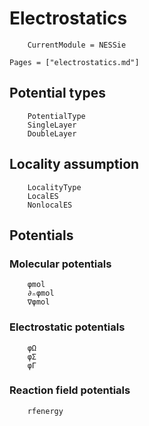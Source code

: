# Electrostatics
```@meta
    CurrentModule = NESSie
```

```@index
Pages = ["electrostatics.md"]
```

## Potential types
```@docs
    PotentialType
    SingleLayer
    DoubleLayer
```

## Locality assumption
```@docs
    LocalityType
    LocalES
    NonlocalES
```

## Potentials

### Molecular potentials
```@docs
    φmol
    ∂ₙφmol
    ∇φmol
```

### Electrostatic potentials
```@docs
    φΩ
    φΣ
    φΓ
```

### Reaction field potentials
```@docs
    rfenergy
```
